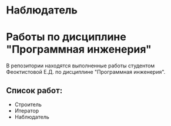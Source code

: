 # Наблюдатель
# Работы по дисциплине "Программная инженерия"
В репозитории находятся выполненные работы студентом Феоктистовой Е.Д. по дисциплине "Программная инженерия".

## Список работ:

- Строитель
- Итератор
- Наблюдатель
